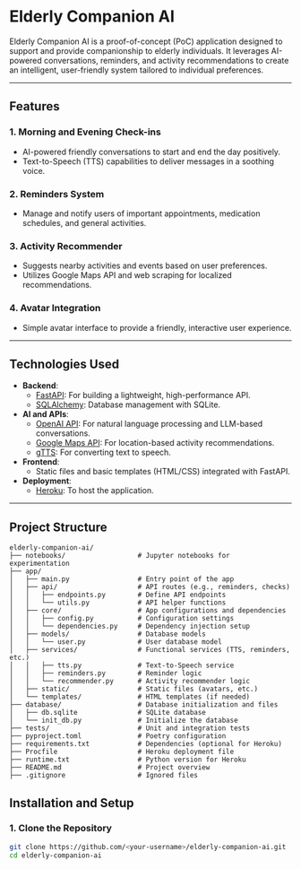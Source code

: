 # Elderly Companion AI

Elderly Companion AI is a proof-of-concept (PoC) application designed to support and provide companionship to elderly individuals. It leverages AI-powered conversations, reminders, and activity recommendations to create an intelligent, user-friendly system tailored to individual preferences.

---

## Features

### 1. **Morning and Evening Check-ins**
   - AI-powered friendly conversations to start and end the day positively.
   - Text-to-Speech (TTS) capabilities to deliver messages in a soothing voice.

### 2. **Reminders System**
   - Manage and notify users of important appointments, medication schedules, and general activities.

### 3. **Activity Recommender**
   - Suggests nearby activities and events based on user preferences.
   - Utilizes Google Maps API and web scraping for localized recommendations.

### 4. **Avatar Integration**
   - Simple avatar interface to provide a friendly, interactive user experience.

---

## Technologies Used

- **Backend**:
  - [FastAPI](https://fastapi.tiangolo.com/): For building a lightweight, high-performance API.
  - [SQLAlchemy](https://www.sqlalchemy.org/): Database management with SQLite.
- **AI and APIs**:
  - [OpenAI API](https://openai.com/): For natural language processing and LLM-based conversations.
  - [Google Maps API](https://developers.google.com/maps): For location-based activity recommendations.
  - [gTTS](https://pypi.org/project/gTTS/): For converting text to speech.
- **Frontend**:
  - Static files and basic templates (HTML/CSS) integrated with FastAPI.
- **Deployment**:
  - [Heroku](https://www.heroku.com/): To host the application.

---
## Project Structure

```plaintext
elderly-companion-ai/
├── notebooks/                  # Jupyter notebooks for experimentation
├── app/
│   ├── main.py                 # Entry point of the app
│   ├── api/                    # API routes (e.g., reminders, checks)
│   │   ├── endpoints.py        # Define API endpoints
│   │   └── utils.py            # API helper functions
│   ├── core/                   # App configurations and dependencies
│   │   ├── config.py           # Configuration settings
│   │   └── dependencies.py     # Dependency injection setup
│   ├── models/                 # Database models
│   │   └── user.py             # User database model
│   ├── services/               # Functional services (TTS, reminders, etc.)
│   │   ├── tts.py              # Text-to-Speech service
│   │   ├── reminders.py        # Reminder logic
│   │   └── recommender.py      # Activity recommender logic
│   ├── static/                 # Static files (avatars, etc.)
│   └── templates/              # HTML templates (if needed)
├── database/                   # Database initialization and files
│   ├── db.sqlite               # SQLite database
│   └── init_db.py              # Initialize the database
├── tests/                      # Unit and integration tests
├── pyproject.toml              # Poetry configuration
├── requirements.txt            # Dependencies (optional for Heroku)
├── Procfile                    # Heroku deployment file
├── runtime.txt                 # Python version for Heroku
├── README.md                   # Project overview
├── .gitignore                  # Ignored files

```

## Installation and Setup

### 1. **Clone the Repository**
```bash
git clone https://github.com/<your-username>/elderly-companion-ai.git
cd elderly-companion-ai

